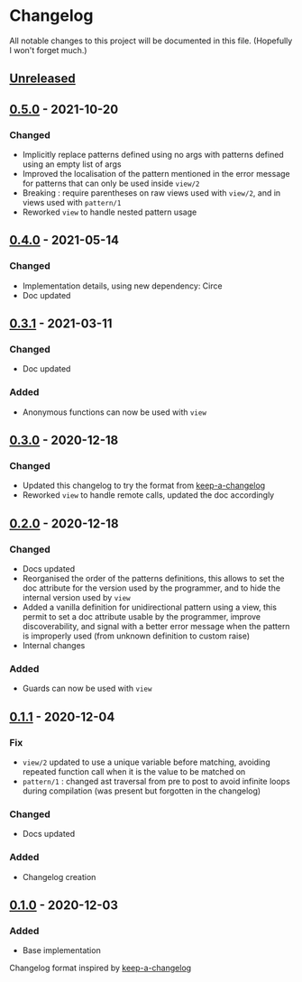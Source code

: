 # Changelog

All notable changes to this project will be documented in this file. (Hopefully I won't forget much.)

## [Unreleased]

## [0.5.0] - 2021-10-20

### Changed

- Implicitly replace patterns defined using no args with patterns defined using an empty list of args
- Improved the localisation of the pattern mentioned in the error message for patterns that can only be used inside `view/2`
- Breaking : require parentheses on raw views used with `view/2`, and in views used with `pattern/1`
- Reworked `view` to handle nested pattern usage

## [0.4.0] - 2021-05-14

### Changed

- Implementation details, using new dependency: Circe
- Doc updated

## [0.3.1] - 2021-03-11

### Changed

- Doc updated

### Added

- Anonymous functions can now be used with `view`

## [0.3.0] - 2020-12-18

### Changed

- Updated this changelog to try the format from [keep-a-changelog]
- Reworked `view` to handle remote calls, updated the doc accordingly

## [0.2.0] - 2020-12-18


### Changed

- Docs updated
- Reorganised the order of the patterns definitions, this allows to set the doc attribute for the version used by the programmer, and to hide the internal version used by `view`
- Added a vanilla definition for unidirectional pattern using a view, this permit to set a doc attribute usable by the programmer, improve discoverability, and signal with a better error message when the pattern is improperly used (from unknown definition to custom raise)
- Internal changes

### Added

- Guards can now be used with `view`

## [0.1.1] - 2020-12-04

### Fix

- `view/2` updated to use a unique variable before matching, avoiding repeated function call when it is the value to be matched on
- `pattern/1` : changed ast traversal from pre to post to avoid infinite loops during compilation (was present but forgotten in the changelog)

### Changed

- Docs updated

### Added

- Changelog creation

## [0.1.0] - 2020-12-03

### Added
* Base implementation

Changelog format inspired by [keep-a-changelog]

[keep-a-changelog]: https://github.com/olivierlacan/keep-a-changelog
[unreleased]: https://github.com/shakadak/pattern_metonyms/compare/v0.5.0...HEAD
[0.5.0]: https://github.com/shakadak/pattern_metonyms/compare/v0.4.0...v0.5.0
[0.4.0]: https://github.com/shakadak/pattern_metonyms/compare/v0.3.1...v0.4.0
[0.3.1]: https://github.com/shakadak/pattern_metonyms/compare/v0.3.0...v0.3.1
[0.3.0]: https://github.com/shakadak/pattern_metonyms/compare/v0.2.0...v0.3.0
[0.2.0]: https://github.com/shakadak/pattern_metonyms/compare/v0.1.1...v0.2.0
[0.1.1]: https://github.com/shakadak/pattern_metonyms/compare/v0.1.0...v0.1.1
[0.1.0]: https://github.com/shakadak/pattern_metonyms/compare/b1810a9...v0.1.0
